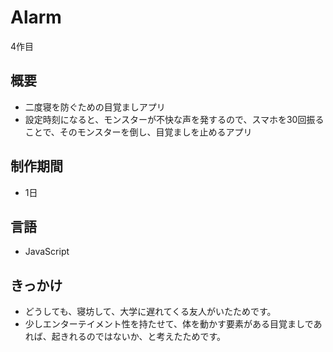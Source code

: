 # Alarm  
4作目
## 概要
- 二度寝を防ぐための目覚ましアプリ  
- 設定時刻になると、モンスターが不快な声を発するので、スマホを30回振ることで、そのモンスターを倒し、目覚ましを止めるアプリ  

## 制作期間
- 1日

## 言語
- JavaScript

## きっかけ
- どうしても、寝坊して、大学に遅れてくる友人がいたためです。
- 少しエンターテイメント性を持たせて、体を動かす要素がある目覚ましであれば、起きれるのではないか、と考えたためです。
